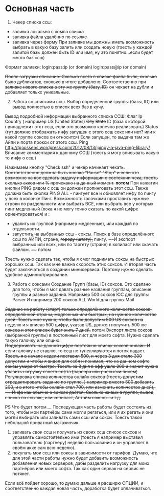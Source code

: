 Основная часть 
============




1) Чекер списка ссш:
- заливка локально с компа списка
- заливка файла удалённо по ссылке
- заливка через форму
При заливке мы должны иметь возможность выбрать в какую базу залить или создать новую (тоесть у каждой залитой базы должен быть ID или имя, ну это понятно...если будет много баз ссш)

Формат заливки:
login:pass:ip (or domain)
login:pass@ip (or domain)

~~После загрузки описание: Сколько всего в списке файла было, сколько было дубликатов, сколько в итоге добавлено.
Соответственно при заливке нового списка в эту же группу (базу, ID)~~ он чекает на дубли и добавляет только уникальные. 

2) Работа со списками ссш. Выбор определенной группы (базы, ID) или вывод полностью в список всех баз в кучу.

Вывод подробной информации выбранного списка ССШ:
Флаг 
Ip 
Country ( например US (United States)
~~City~~
~~State~~
ID (база к которой принадлежит этот ссш, если это возможно конечно реализовать)
Status (тут должно отображать инфу запущен с этого ссш сокс или нет? или к какой группе соксов он относится) Если запущен, то выдача там же Айпи и порта прокси от этого ссш. 
Ping http://tgoossens.wordpress.com/2012/08/13/jpingy-a-java-ping-library/
Вписание комментария к данному ССШ (тоесть я могу вписывать какую то инфу о ссш)

Нажимаем кнопку "Check ssh" и чекер начинает чекать. ~~Соответственно должна быть кнопка "Pause" "Stop"  и если это возможно на яве сделать выдачу информации о состоянии чека, тоесть сколько акков или % прочекано на данный момент.~~ **потом**
При нажатии кнопки PING рядом с ссш он должен пропинговать этот ссш. 
Также должна быть кнопка PING ALL - пингует все и обновляет инфу по пингу у всех в колонке Пинг.
Возможность галочками проставить нужные строки по раздельности или выбрать ВСЕ, или выбрать все у которых пинг медленный (пока я не могу точно сказать по какой цифре ориентироваться) и : 
 - удалить их группой (например медленные), или каждый по отдельности. 
 - запустить на выбранных ссш - соксы.
Поиск в базе определённого ссш по АЙПИ, стране, ~~городу (штату),~~ пингу.
~~И экспорт выбранных или всех, или по таргету (стране) в копипаст или скачать файлом. ~~ потом

Тоесть нужно сделать так, чтобы я смог поднимать соксы на быстрых хороших ссш. Так как мне важна скорость этих соксов. И вторая часть  будет заключаться в создании минисервиса. Поэтому нужно сделать удобное администрирование.

 
3) Работа с соксами
Создание Групп (базы, ID) соксов. Это сделано для того, чтобы я мог давать разные названия группам, описание группы и разные задания.
Например 500 соксов ЮС для группы Parser
И например 200 соксов ALL World для группы Mail

~~Задание на работу (старт) только определённого количества соксов, определённой страны, медленных или быстрых, на нужное количество дней. 
Тоесть мне нужно, чтобы было допустим 500  US соксов на неделю и я вписав 500 цифру, указав US, должен получить 500 юс соксов и этот список будет жить 7 дней.~~ потом
Экспорт листа соксов (выбранной группы) в постоянный лист для моего софта.
Нужно сделать такую галочку или опцию:  
~~Поддерживать на данной цифре постоянно список соксов онлайн.
И если галочку не ставлю, то ссш не тунеллируются и поток падает. Тоесть я в начале недели поставил 500, и через 3 дня стало 300 допустим и чтобы я видел для себя и понимал, что на данном софте соксы умирают быстро. Тоесть за 3 дня в офф ушло 200 и значит нужно убавить нагрузку своего софта (парсера или рассылки писем)
Регулировка списка количества онлайн соксов (тоесть допустим отредактировать задание по группе, ) например вместо 500 добавить 200, и в итоге чтобы онлайн стал 700, или изменить количество дней),.  ~~
Инфа как обычно о соксах даётся. Сколько живых в группе, вывод списка по ссылке, или копипаст, Аптайм соксов...и т.д.~~

PS Что будет потом....
Последующая часть работы будет состоять из того, чтобы мои партнёры сами могли регаться, или я их регать и они могли выбирать или заливать сами ссш или соксы. Тоесть такой небольшой приватный магазинчик. 
1) заливать свои ссш и получать из своих ссш список соксов и управлять самостоятельно ими (тоесть я например выставил пользователю (партнёру) неделю пользования и он управляет в своём акке сам всю неделю).
2) покупать мои ссш или соксы в зависимости от тарифов. 
Думаю, что для этой части работы нужно будет добавить возможность добавления новых серверов, дабы разделить нагрузку для моих партнёров или моего софта. Так как один сервак на сервис не потянет.

Если всё пойдет хорошо, то думаю дальше я расширю ОПЦИИ, и соответственно каждая новая часть, доработка будет оплачиваться.
